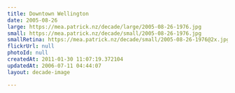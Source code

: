 ```yaml
---
title: Downtown Wellington
date: 2005-08-26
large: https://mea.patrick.nz/decade/large/2005-08-26-1976.jpg
small: https://mea.patrick.nz/decade/small/2005-08-26-1976.jpg
smallRetina: https://mea.patrick.nz/decade/small/2005-08-26-1976@2x.jpg
flickrUrl: null
photoId: null
createdAt: 2011-01-30 11:07:19.372104
updatedAt: 2006-07-11 04:44:07
layout: decade-image

---
```


